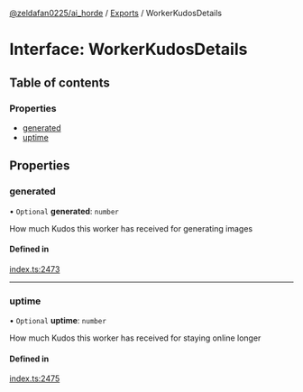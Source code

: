 [@zeldafan0225/ai_horde](../README.md) / [Exports](../modules.md) / WorkerKudosDetails

# Interface: WorkerKudosDetails

## Table of contents

### Properties

- [generated](WorkerKudosDetails.md#generated)
- [uptime](WorkerKudosDetails.md#uptime)

## Properties

### generated

• `Optional` **generated**: `number`

How much Kudos this worker has received for generating images

#### Defined in

[index.ts:2473](https://github.com/ZeldaFan0225/ai_horde/blob/bd3c116/index.ts#L2473)

___

### uptime

• `Optional` **uptime**: `number`

How much Kudos this worker has received for staying online longer

#### Defined in

[index.ts:2475](https://github.com/ZeldaFan0225/ai_horde/blob/bd3c116/index.ts#L2475)
